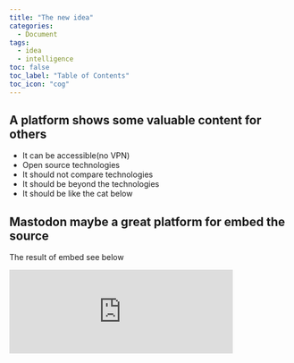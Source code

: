 ```yaml
---
title: "The new idea"
categories:
  - Document
tags:
  - idea
  - intelligence
toc: false
toc_label: "Table of Contents"
toc_icon: "cog"
---
```



## A platform shows some valuable content for others

* It can be accessible(no VPN)
* Open source technologies
* It should not compare technologies
* It should be beyond the technologies
* It should be like the cat below


## Mastodon maybe a great platform for embed the source

The result of embed see below

<iframe src="https://hostux.social/@aisuko/109709342141065636/embed" class="mastodon-embed" style="max-width: 100%; border: 0" width="400" allowfullscreen="allowfullscreen"></iframe><script src="https://hostux.social/embed.js" async="async"></script>
